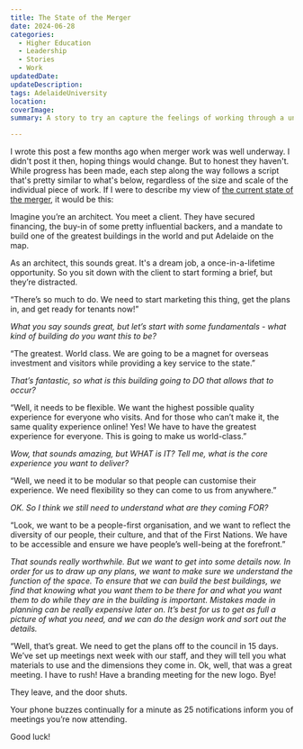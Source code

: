 ```yaml
---
title: The State of the Merger
date: 2024-06-28
categories:
  - Higher Education
  - Leadership
  - Stories
  - Work
updatedDate: 
updateDescription: 
tags: AdelaideUniversity
location: 
coverImage: 
summary: A story to try an capture the feelings of working through a university merger. Based on personal experience and would differ wildly from other perspectives across both organisations.

---
```

I wrote this post a few months ago when merger work was well underway. I didn't post it then, hoping things would change. But to honest they haven't. While progress has been made, each step along the way follows a script that's pretty similar to what's below, regardless of the size and scale of the individual piece of work. If I were to describe my view of [the current state of the merger](https://adelaideuni.edu.au/), it would be this:

Imagine you’re an architect. You meet a client. They have secured financing, the buy-in of some pretty influential backers, and a mandate to build one of the greatest buildings in the world and put Adelaide on the map. 

As an architect, this sounds great. It's a dream job, a once-in-a-lifetime opportunity. So you sit down with the client to start forming a brief, but they’re distracted. 

“There’s so much to do. We need to start marketing this thing, get the plans in, and get ready for tenants now!”

*What you say sounds great, but let’s start with some fundamentals - what kind of building do you want this to be?*

“The greatest. World class. We are going to be a magnet for overseas investment and visitors while providing a key service to the state.”

*That’s fantastic, so what is this building going to DO that allows that to occur?*

“Well, it needs to be flexible. We want the highest possible quality experience for everyone who visits. And for those who can’t make it, the same quality experience online! Yes! We have to have the greatest experience for everyone. This is going to make us world-class.”

*Wow, that sounds amazing, but WHAT is IT? Tell me, what is the core experience you want to deliver?* 

“Well, we need it to be modular so that people can customise their experience. We need flexibility so they can come to us from anywhere.”

*OK. So I think we still need to understand what are they coming FOR?* 

“Look, we want to be a people-first organisation, and we want to reflect the diversity of our people, their culture, and that of the First Nations. We have to be accessible and ensure we have people’s well-being at the forefront.”

*That sounds really worthwhile. But we want to get into some details now. In order for us to draw up any plans, we want to make sure we understand the function of the space. To ensure that we can build the best buildings, we find that knowing what you want them to be there for and what you want them to do while they are in the building is important. Mistakes made in planning can be really expensive later on. It’s best for us to get as full a picture of what you need, and we can do the design work and sort out the details.* 

“Well, that’s great. We need to get the plans off to the council in 15 days. We’ve set up meetings next week with our staff, and they will tell you what materials to use and the dimensions they come in. Ok, well, that was a great meeting. I have to rush! Have a branding meeting for the new logo. Bye!

They leave, and the door shuts. 

Your phone buzzes continually for a minute as 25 notifications inform you of meetings you’re now attending. 

Good luck! 

